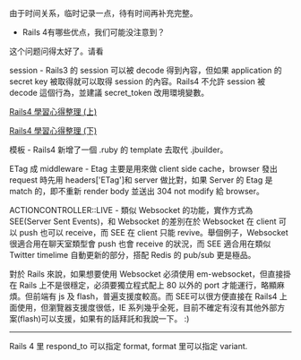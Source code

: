 由于时间关系，临时记录一点，待有时间再补充完整。

- Rails 4有哪些优点，我们可能没注意到？

这个问题问得太好了。请看  


session - Rails3 的 session 可以被 decode 得到內容，但如果 application 的 secret key 被取得就可以取得 session 的內容。Rails4 不允許 session 被 decode 這個行為，並建議 secret_token 改用環境變數。

[Rails4 學習心得整理 (上)](http://blog.hellolucky.info/articles/ruby-on-rails-rails4-learning-experience-finishing-rails-4-zombie-outlaws-1/)

[Rails4 學習心得整理 (下)](http://blog.hellolucky.info/articles/ruby-on-rails-rails4-learning-experience-finishing-rails-4-zombie-outlaws-2/)

模板 - Rails4 新增了一個 .ruby 的 template 去取代 .jbuilder。

ETag 成 middleware - Etag 主要是用來做 client side cache，browser 發出 request 時先用 headers['ETag']和 server 做比對，如果 Server 的 Etag 是 match 的，即不重新 render body 並送出 304 not modify 給 browser。

ACTIONCONTROLLER::LIVE - 類似 Websocket 的功能，實作方式為 SEE(Server Sent Events)，和 Websocket 的差別在於 Websocket 在 client 可以 push 也可以 receive，而 SEE 在 client 只能 revive。舉個例子，Websocket 很適合用在聊天室類型會 push 也會 receive 的狀況，而 SEE 適合用在類似 Twitter timelime 自動更新的部分，搭配 Redis 的 pub/sub 更是極品。

對於 Rails 來說，如果想要使用 Websocket 必須使用 em-websocket，但直接掛在 Rails 上不是很穩定，必須要獨立程式配上 80 以外的 port 才能運行，略顯麻煩。但前端有 js 及 flash，普遍支援度較高。而 SEE可以很方便直接在 Rails4 上面使用，但瀏覽器支援度很低，IE 系列幾乎全死，目前不確定有沒有其他外部方案(flash)可以支援，如果有的話拜託和我說一下。 :)

---------

Rails 4 里 respond_to 可以指定 format, format 里可以指定 variant.
